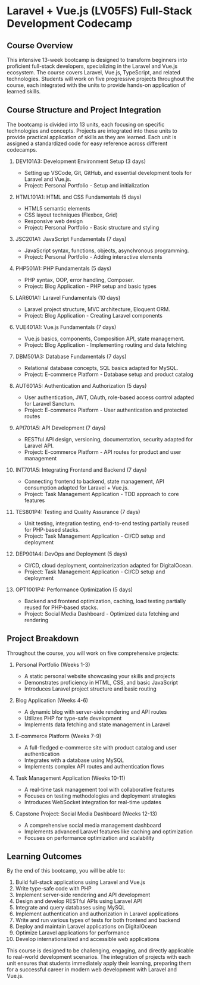 # Laravel + Vue.js (LV05FS) Full-Stack Development Codecamp

## Course Overview

This intensive 13-week bootcamp is designed to transform beginners into proficient full-stack developers, specializing in the Laravel and Vue.js ecosystem. The course covers Laravel, Vue.js, TypeScript, and related technologies. Students will work on five progressive projects throughout the course, each integrated with the units to provide hands-on application of learned skills.

## Course Structure and Project Integration

The bootcamp is divided into 13 units, each focusing on specific technologies and concepts. Projects are integrated into these units to provide practical application of skills as they are learned. Each unit is assigned a standardized code for easy reference across different codecamps.

1. DEV101A3: Development Environment Setup (3 days)

   - Setting up VSCode, Git, GitHub, and essential development tools for Laravel and Vue.js.
   - Project: Personal Portfolio - Setup and initialization

2. HTML101A1: HTML and CSS Fundamentals (5 days)

   - HTML5 semantic elements
   - CSS layout techniques (Flexbox, Grid)
   - Responsive web design
   - Project: Personal Portfolio - Basic structure and styling

3. JSC201A1: JavaScript Fundamentals (7 days)

   - JavaScript syntax, functions, objects, asynchronous programming.
   - Project: Personal Portfolio - Adding interactive elements

4. PHP501A1: PHP Fundamentals (5 days)

   - PHP syntax, OOP, error handling, Composer.
   - Project: Blog Application - PHP setup and basic types

5. LAR601A1: Laravel Fundamentals (10 days)

   - Laravel project structure, MVC architecture, Eloquent ORM.
   - Project: Blog Application - Creating Laravel components

6. VUE401A1: Vue.js Fundamentals (7 days)

   - Vue.js basics, components, Composition API, state management.
   - Project: Blog Application - Implementing routing and data fetching

7. DBM501A3: Database Fundamentals (7 days)

   - Relational database concepts, SQL basics adapted for MySQL.
   - Project: E-commerce Platform - Database setup and product catalog

8. AUT601A5: Authentication and Authorization (5 days)

   - User authentication, JWT, OAuth, role-based access control adapted for Laravel Sanctum.
   - Project: E-commerce Platform - User authentication and protected routes

9. API701A5: API Development (7 days)

   - RESTful API design, versioning, documentation, security adapted for Laravel API.
   - Project: E-commerce Platform - API routes for product and user management

10. INT701A5: Integrating Frontend and Backend (7 days)

    - Connecting frontend to backend, state management, API consumption adapted for Laravel + Vue.js.
    - Project: Task Management Application - TDD approach to core features

11. TES801P4: Testing and Quality Assurance (7 days)

    - Unit testing, integration testing, end-to-end testing partially reused for PHP-based stacks.
    - Project: Task Management Application - CI/CD setup and deployment

12. DEP901A4: DevOps and Deployment (5 days)

    - CI/CD, cloud deployment, containerization adapted for DigitalOcean.
    - Project: Task Management Application - CI/CD setup and deployment

13. OPT1001P4: Performance Optimization (5 days)

    - Backend and frontend optimization, caching, load testing partially reused for PHP-based stacks.
    - Project: Social Media Dashboard - Optimized data fetching and rendering

## Project Breakdown

Throughout the course, you will work on five comprehensive projects:

1. Personal Portfolio (Weeks 1-3)

   - A static personal website showcasing your skills and projects
   - Demonstrates proficiency in HTML, CSS, and basic JavaScript
   - Introduces Laravel project structure and basic routing

2. Blog Application (Weeks 4-6)

   - A dynamic blog with server-side rendering and API routes
   - Utilizes PHP for type-safe development
   - Implements data fetching and state management in Laravel

3. E-commerce Platform (Weeks 7-9)

   - A full-fledged e-commerce site with product catalog and user authentication
   - Integrates with a database using MySQL
   - Implements complex API routes and authentication flows

4. Task Management Application (Weeks 10-11)

   - A real-time task management tool with collaborative features
   - Focuses on testing methodologies and deployment strategies
   - Introduces WebSocket integration for real-time updates

5. Capstone Project: Social Media Dashboard (Weeks 12-13)
   - A comprehensive social media management dashboard
   - Implements advanced Laravel features like caching and optimization
   - Focuses on performance optimization and scalability

## Learning Outcomes

By the end of this bootcamp, you will be able to:

1. Build full-stack applications using Laravel and Vue.js
2. Write type-safe code with PHP
3. Implement server-side rendering and API development
4. Design and develop RESTful APIs using Laravel API
5. Integrate and query databases using MySQL
6. Implement authentication and authorization in Laravel applications
7. Write and run various types of tests for both frontend and backend
8. Deploy and maintain Laravel applications on DigitalOcean
9. Optimize Laravel applications for performance
10. Develop internationalized and accessible web applications

This course is designed to be challenging, engaging, and directly applicable to real-world development scenarios. The integration of projects with each unit ensures that students immediately apply their learning, preparing them for a successful career in modern web development with Laravel and Vue.js.
